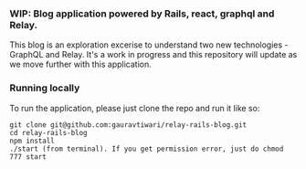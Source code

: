 ### WIP: Blog application powered by Rails, react, graphql and Relay.

This blog is an exploration excerise to understand two new technologies - GraphQL and Relay. It's a work in progress and this repository will update as we move further with this application.

### Running locally
To run the application, please just clone the repo and run it like so:

```
git clone git@github.com:gauravtiwari/relay-rails-blog.git
cd relay-rails-blog
npm install
./start (from terminal). If you get permission error, just do chmod 777 start
```
